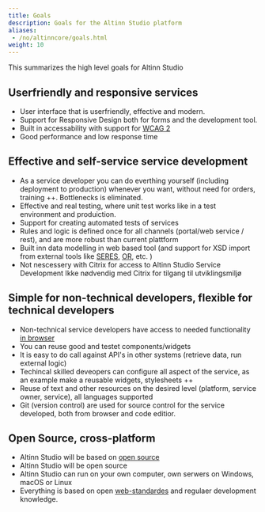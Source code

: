 ```yaml
---
title: Goals
description: Goals for the Altinn Studio platform
aliases:
 - /no/altinncore/goals.html
weight: 10
---
```


This summarizes the high level goals for Altinn Studio

## Userfriendly and responsive services

- User interface that is userfriendly, effective and modern.
- Support for Responsive Design both for forms and the development tool.
- Built in accessability with support for [WCAG 2](https://www.w3.org/Translations/WCAG20-no/)
- Good performance and low response time

## Effective and self-service service development

- As a service developer you can do everthing yourself (including deployment to production) whenever you want, without need for orders, training ++. Bottlenecks is eliminated.
- Effective and real testing, where unit test works like in a test environment and produiction. 
- Support for creating automated tests of services
- Rules and logic is defined once for all channels (portal/web service / rest), and are more robust than current plattform
- Built inn data modelling in web based tool (and support for XSD import from external tools like [SERES](https://altinnett.brreg.no/no/SERES/), [OR](https://w2.brreg.no/oppgaveregisteret/spesifikasjon_etatsliste.jsp), etc. )
- Not nescessery with Citrix for access to Altinn Studio Service Development  Ikke nødvendig med Citrix for tilgang til utviklingsmiljø

## Simple for non-technical developers, flexible for technical developers

- Non-technical service developers have access to needed functionality [in browser](../dev-in-browser)
- You can reuse good and testet components/widgets
- It is easy to do call against API's in other systems (retrieve data, run external logic)
- Techincal skilled deveopers can configure all aspect of the service, as an example make a reusable widgets, stylesheets ++
- Reuse of text and other resources on the desired level (platform, service owner, service), all languages supported
- Git (version control) are used for source control for the service developed, both from browser and code editior. 

## Open Source, cross-platform

- Altinn Studio will be based on [open source](https://en.wikipedia.org/wiki/Free_and_open-source_software)
- Altinn Studio will be open source
- Altinn Studio can run on your own computer, own serwers on Windows, macOS or Linux
- Everything is based on open [web-standardes](https://en.wikipedia.org/wiki/Web_standards) and regulaer development knowledge. 